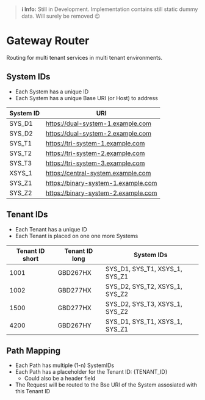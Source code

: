 > **ℹ️ Info:** Still in Development. Implementation contains still static dummy data. Will surely be removed 😉

# Gateway Router

Routing for multi tenant services in multi tenant environments.

## System IDs

* Each System has a unique ID
* Each System has a unique Base URI (or Host) to address

|System ID| URI                                 |
|---------|-------------------------------------|
|SYS_D1| https://dual-system-1.example.com   |
|SYS_D2| https://dual-system-2.example.com   |
|SYS_T1| https://tri-system-1.example.com    |
|SYS_T2| https://tri-system-2.example.com    |
|SYS_T3| https://tri-system-3.example.com    |
|XSYS_1| https://central-system.example.com  |
|SYS_Z1| https://binary-system-1.example.com |
|SYS_Z2| https://binary-system-2.example.com |

## Tenant IDs

* Each Tenant has a unique ID
* Each Tenant is placed on one one more Systems

| Tenant ID short | Tenant ID long | System IDs                     |
|-----------------|----------------|--------------------------------|
| 1001            | GBD267HX       | SYS_D1, SYS_T1, XSYS_1, SYS_Z1 |
| 1002            | GBD277HX       | SYS_D2, SYS_T2, XSYS_1, SYS_Z2 |
| 1500            | GBD277HX       | SYS_D2, SYS_T3, XSYS_1, SYS_Z2 |
| 4200            | GBD267HY       | SYS_D1, SYS_T1, XSYS_1, SYS_Z1 |

## Path Mapping

* Each Path has multiple (1-n) SystemIDs
* Each Path has a placeholder for the Tenant ID: {TENANT_ID}
  * Could also be a header field
* The Request will be routed to the Bse URI of the System assosiated with this Tenant ID

